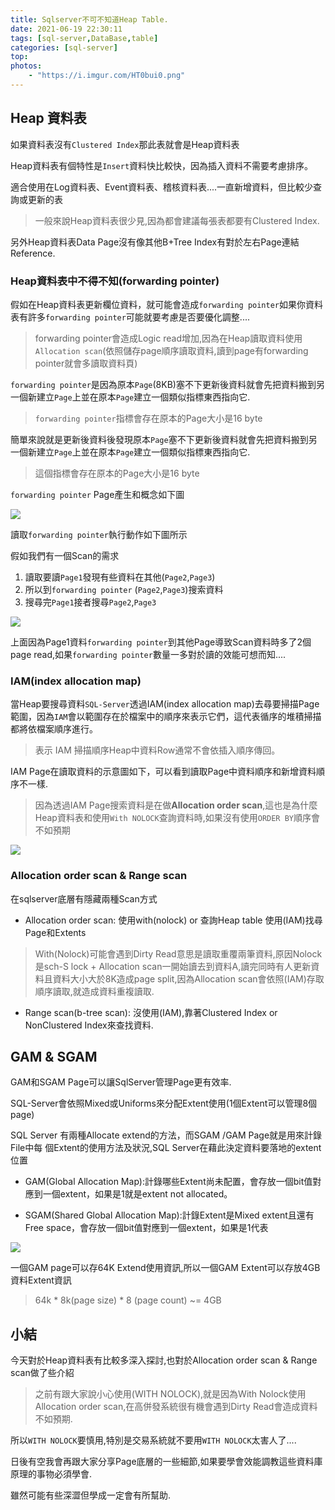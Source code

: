 ```yaml
---
title: Sqlserver不可不知道Heap Table.
date: 2021-06-19 22:30:11
tags: [sql-server,DataBase,table]
categories: [sql-server]
top:
photos: 
    - "https://i.imgur.com/HT0bui0.png"
---
```


## Heap 資料表

如果資料表沒有`Clustered Index`那此表就會是Heap資料表

Heap資料表有個特性是`Insert`資料快比較快，因為插入資料不需要考慮排序。

適合使用在Log資料表、Event資料表、稽核資料表....一直新增資料，但比較少查詢或更新的表

> 一般來說Heap資料表很少見,因為都會建議每張表都要有Clustered Index.

另外Heap資料表Data Page沒有像其他B+Tree Index有對於左右Page連結Reference.

### Heap資料表中不得不知(forwarding pointer)

假如在Heap資料表更新欄位資料，就可能會造成`forwarding pointer`如果你資料表有許多`forwarding pointer`可能就要考慮是否要優化調整....

> forwarding pointer會造成Logic read增加,因為在Heap讀取資料使用`Allocation scan`(依照儲存page順序讀取資料,讀到page有forwarding pointer就會多讀取資料頁)

`forwarding pointer`是因為原本`Page`(8KB)塞不下更新後資料就會先把資料搬到另一個新建立`Page`上並在原本`Page`建立一個類似指標東西指向它.

> `forwarding pointer`指標會存在原本的Page大小是16 byte

簡單來說就是更新後資料後發現原本`Page`塞不下更新後資料就會先把資料搬到另一個新建立`Page`上並在原本`Page`建立一個類似指標東西指向它.

> 這個指標會存在原本的Page大小是16 byte

`forwarding pointer` Page產生和概念如下圖

![](https://i.imgur.com/5drfCFZ.png)

讀取`forwarding pointer`執行動作如下圖所示

假如我們有一個Scan的需求

1. 讀取要讀`Page1`發現有些資料在其他(`Page2`,`Page3`)
2. 所以到`forwarding pointer` (`Page2`,`Page3`)搜索資料
3. 搜尋完`Page1`接者搜尋`Page2`,`Page3`

![](https://i.imgur.com/HT0bui0.png)

上面因為Page1資料`forwarding pointer`到其他Page導致Scan資料時多了2個page read,如果`forwarding pointer`數量一多對於讀的效能可想而知....

### IAM(index allocation map)

當Heap要搜尋資料`SQL-Server`透過IAM(index allocation map)去尋要掃描Page範圍，因為`IAM`會以範圍存在於檔案中的順序來表示它們，這代表循序的堆積掃描都將依檔案順序進行。

> 表示 IAM 掃描順序Heap中資料Row通常不會依插入順序傳回。

IAM Page在讀取資料的示意圖如下，可以看到讀取Page中資料順序和新增資料順序不一樣.

> 因為透過IAM Page搜索資料是在做**Allocation order scan**,這也是為什麼Heap資料表和使用`With NOLOCK`查詢資料時,如果沒有使用`ORDER BY`順序會不如預期

![](https://i.imgur.com/Qw8Kx1q.png)

### Allocation order scan & Range scan

在sqlserver底層有隱藏兩種Scan方式

* Allocation order scan: 使用with(nolock) or 查詢Heap table 使用(IAM)找尋Page和Extents

> With(Nolock)可能會遇到Dirty Read意思是讀取重覆兩筆資料,原因Nolock是sch-S lock + Allocation scan一開始讀去到資料A,讀完同時有人更新資料且資料大小大於8K造成page split,因為Allocation scan會依照(IAM)存取順序讀取,就造成資料重複讀取.

* Range scan(b-tree scan): 沒使用(IAM),靠著Clustered Index or NonClustered Index來查找資料.

## GAM & SGAM

GAM和SGAM Page可以讓SqlServer管理Page更有效率.

SQL-Server會依照Mixed或Uniforms來分配Extent使用(1個Extent可以管理8個page)

SQL Server 有兩種Allocate extend的方法，而SGAM /GAM Page就是用來計錄File中每
個Extent的使用方法及狀況,SQL Server在藉此決定資料要落地的extent位置

* GAM(Global Allocation Map):計錄哪些Extent尚未配置，會存放一個bit值對應到一個extent，如果是1就是extent not allocated。

* SGAM(Shared Global Allocation Map):計錄Extent是Mixed extent且還有Free space，會存放一個bit值對應到一個extent，如果是1代表

![](https://i.imgur.com/m4tTh7z.png)

一個GAM page可以存64K Extend使用資訊,所以一個GAM Extent可以存放4GB資料Extent資訊

> 64k * 8k(page size) * 8 (page count)  ~= 4GB

## 小結

今天對於Heap資料表有比較多深入探討,也對於Allocation order scan & Range scan做了些介紹

> 之前有跟大家說小心使用(WITH NOLOCK),就是因為With Nolock使用Allocation order scan,在高併發系統很有機會遇到Dirty Read會造成資料不如預期.

所以`WITH NOLOCK`要慎用,特別是交易系統就不要用`WITH NOLOCK`太害人了....

日後有空我會再跟大家分享Page底層的一些細節,如果要學會效能調教這些資料庫原理的事物必須學會.

雖然可能有些深澀但學成一定會有所幫助.

